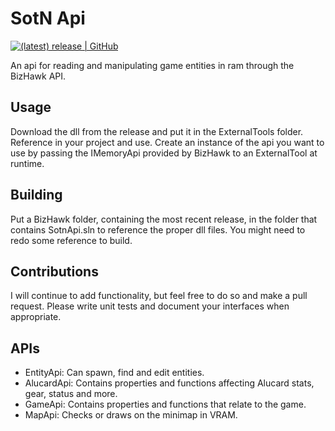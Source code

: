 # SotN Api
[![(latest) release | GitHub](https://img.shields.io/github/release/TalicZealot/SotnApi.svg?logo=github&logoColor=333333&style=popout)](https://github.com/TalicZealot/SotnApi/releases/latest)

An api for reading and manipulating game entities in ram through the BizHawk API.

## Usage
Download the dll from the release and put it in the ExternalTools folder. Reference in your project and use.
Create an instance of the api you want to use by passing the IMemoryApi provided by BizHawk to an ExternalTool at runtime.

## Building
Put a BizHawk folder, containing the most recent release, in the folder that contains SotnApi.sln to reference the proper dll files. You might need to redo some reference to build.

## Contributions
I will continue to add functionality, but feel free to do so and make a pull request.
Please write unit tests and document your interfaces when appropriate.

## APIs
* EntityApi: Can spawn, find and edit entities.
* AlucardApi: Contains properties and functions affecting Alucard stats, gear, status and more.
* GameApi: Contains properties and functions that relate to the game.
* MapApi: Checks or draws on the minimap in VRAM.